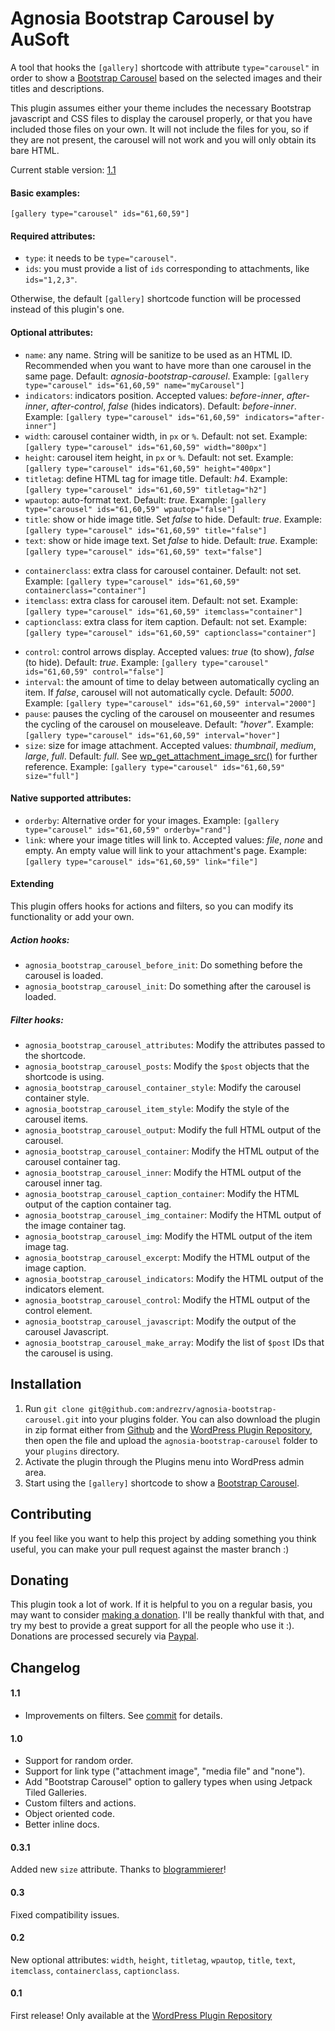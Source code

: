 # Agnosia Bootstrap Carousel by AuSoft

A tool that hooks the `[gallery]` shortcode with attribute `type="carousel"` in order to show a [Bootstrap Carousel](http://getbootstrap.com/javascript/#carousel) based on the selected images and their titles and descriptions.

This plugin assumes either your theme includes the necessary Bootstrap javascript and CSS files to display the carousel properly, or that you have included those files on your own. It will not include the files for you, so if they are not present, the carousel will not work and you will only obtain its bare HTML.

Current stable version: [1.1][version_link]

#### Basic examples:

`[gallery type="carousel" ids="61,60,59"]`

#### Required attributes:

* `type`: it needs to be `type="carousel"`.
* `ids`: you must provide a list of `ids` corresponding to attachments, like `ids="1,2,3"`.

Otherwise, the default `[gallery]` shortcode function will be processed instead of this plugin's one.

#### Optional attributes:

* `name`: any name. String will be sanitize to be used as an HTML ID. Recommended when you want to have more than one carousel in the same page. Default: *agnosia-bootstrap-carousel*. Example: `[gallery type="carousel" ids="61,60,59" name="myCarousel"]`
* `indicators`: indicators position. Accepted values: *before-inner*, *after-inner*, *after-control*, *false* (hides indicators). Default: *before-inner*. Example: `[gallery type="carousel" ids="61,60,59" indicators="after-inner"]`
* `width`: carousel container width, in `px` or `%`. Default: not set. Example: `[gallery type="carousel" ids="61,60,59" width="800px"]`
* `height`: carousel item height, in `px` or `%`. Default: not set. Example: `[gallery type="carousel" ids="61,60,59" height="400px"]`
* `titletag`: define HTML tag for image title. Default: *h4*. Example: `[gallery type="carousel" ids="61,60,59" titletag="h2"]`
* `wpautop`: auto-format text. Default: *true*. Example: `[gallery type="carousel" ids="61,60,59" wpautop="false"]`
* `title`: show or hide image title. Set *false* to hide. Default: *true*. Example: `[gallery type="carousel" ids="61,60,59" title="false"]`
* `text`: show or hide image text. Set *false* to hide. Default: *true*. Example: `[gallery type="carousel" ids="61,60,59" text="false"]`
+ `containerclass`: extra class for carousel container. Default: not set. Example: `[gallery type="carousel" ids="61,60,59" containerclass="container"]`
+ `itemclass`: extra class for carousel item. Default: not set. Example: `[gallery type="carousel" ids="61,60,59" itemclass="container"]`
+ `captionclass`: extra class for item caption. Default: not set. Example: `[gallery type="carousel" ids="61,60,59" captionclass="container"]`
* `control`: control arrows display. Accepted values: *true* (to show), *false* (to hide). Default: *true*. Example: `[gallery type="carousel" ids="61,60,59" control="false"]`
* `interval`: the amount of time to delay between automatically cycling an item. If *false*, carousel will not automatically cycle. Default: *5000*. Example: `[gallery type="carousel" ids="61,60,59" interval="2000"]`
* `pause`: pauses the cycling of the carousel on mouseenter and resumes the cycling of the carousel on mouseleave. Default: *"hover"*. Example: `[gallery type="carousel" ids="61,60,59" interval="hover"]`
* `size`: size for image attachment. Accepted values: *thumbnail*, *medium*, *large*, *full*. Default: *full*. See [wp_get_attachment_image_src()](http://codex.wordpress.org/Function_Reference/wp_get_attachment_image_src) for further reference. Example: `[gallery type="carousel" ids="61,60,59" size="full"]`

#### Native supported attributes:

* `orderby`: Alternative order for your images. Example: `[gallery type="carousel" ids="61,60,59" orderby="rand"]`
* `link`: where your image titles will link to. Accepted values: *file*, *none* and empty. An empty value will link to your attachment's page. Example: `[gallery type="carousel" ids="61,60,59" link="file"]`

#### Extending

This plugin offers hooks for actions and filters, so you can modify its functionality or add your own.

##### Action hooks:
* `agnosia_bootstrap_carousel_before_init`: Do something before the carousel is loaded.
* `agnosia_bootstrap_carousel_init`: Do something after the carousel is loaded.

##### Filter hooks:
* `agnosia_bootstrap_carousel_attributes`: Modify the attributes passed to the shortcode.
* `agnosia_bootstrap_carousel_posts`: Modify the `$post` objects that the shortcode is using.
* `agnosia_bootstrap_carousel_container_style`: Modify the carousel container style.
* `agnosia_bootstrap_carousel_item_style`: Modify the style of the carousel items.
* `agnosia_bootstrap_carousel_output`: Modify the full HTML output of the carousel.
* `agnosia_bootstrap_carousel_container`: Modify the HTML output of the carousel container tag.
* `agnosia_bootstrap_carousel_inner`: Modify the HTML output of the carousel inner tag.
* `agnosia_bootstrap_carousel_caption_container`: Modify the HTML output of the caption container tag.
* `agnosia_bootstrap_carousel_img_container`: Modify the HTML output of the image container tag.
* `agnosia_bootstrap_carousel_img`: Modify the HTML output of the item image tag.
* `agnosia_bootstrap_carousel_excerpt`: Modify the HTML output of the image caption.
* `agnosia_bootstrap_carousel_indicators`: Modify the HTML output of the indicators element.
* `agnosia_bootstrap_carousel_control`: Modify the HTML output of the control element.
* `agnosia_bootstrap_carousel_javascript`: Modify the output of the carousel Javascript.
* `agnosia_bootstrap_carousel_make_array`: Modify the list of `$post` IDs that the carousel is using.

## Installation

1. Run `git clone git@github.com:andrezrv/agnosia-bootstrap-carousel.git` into your plugins folder. You can also download the plugin in zip format either from [Github][download_link] and the [WordPress Plugin Repository](http://wordpress.org/plugins/agnosia-bootstrap-carousel/), then open the file and upload the `agnosia-bootstrap-carousel` folder to your `plugins` directory.
2. Activate the plugin through the Plugins menu into WordPress admin area.
3. Start using the `[gallery]` shortcode to show a [Bootstrap Carousel][carousel_link].

## Contributing
If you feel like you want to help this project by adding something you think useful, you can make your pull request against the master branch :)

## Donating

This plugin took a lot of work. If it is helpful to you on a regular basis, you may want to consider [making a donation](https://www.paypal.com/cgi-bin/webscr?cmd=_s-xclick&hosted_button_id=B7XQG5ZA36UZ4). I'll be really thankful with that, and try my best to provide a great support for all the people who use it :). Donations are processed securely via [Paypal](https://www.paypal.com/cgi-bin/webscr?cmd=_s-xclick&hosted_button_id=B7XQG5ZA36UZ4).

## Changelog

#### 1.1
* Improvements on filters. See [commit](https://github.com/andrezrv/agnosia-bootstrap-carousel/commit/d94762d1) for details.

#### 1.0
* Support for random order.
* Support for link type ("attachment image", "media file" and "none").
* Add "Bootstrap Carousel" option to gallery types when using Jetpack Tiled Galleries.
* Custom filters and actions.
* Object oriented code.
* Better inline docs.

#### 0.3.1
Added new `size` attribute. Thanks to [blogrammierer](http://wordpress.org/support/profile/blogrammierer)!

#### 0.3
Fixed compatibility issues.

#### 0.2
New optional attributes: `width`, `height`, `titletag`, `wpautop`, `title`, `text`, `itemclass`, `containerclass`, `captionclass`.

#### 0.1
First release! Only available at the [WordPress Plugin Repository](http://wordpress.org/plugins/agnosia-bootstrap-carousel/)

[version_link]: http://github.com/andrezrv/agnosia-bootstrap-carousel/tree/1.1
[download_link]: http://github.com/andrezrv/agnosia-bootstrap-carousel/archive/1.1.zip
[carousel_link]: http://getbootstrap.com/javascript/#carousel
